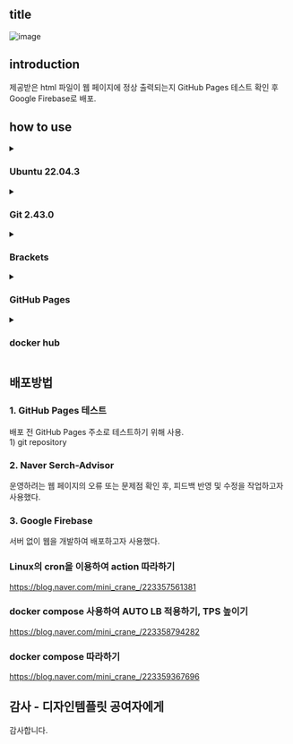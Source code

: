 ## title 
![image](https://github.com/papercrane55123/papercrane55123.github.io/assets/150432433/aa48c13c-d6b6-4ff4-bd80-da59c0ae748c)

## introduction
제공받은 html 파일이 웹 페이지에 정상 출력되는지 GitHub Pages 테스트 확인 후 Google Firebase로 배포.

## how to use

<details>
<summary><h3>Ubuntu 22.04.3</h3></summary>
윈도우 환경에서 WSL 설치 후 Ubuntu 22.04.3 버전으로 설치
<설치 코드>
</details>

<details>
<summary><h3>Git 2.43.0</h3></summary>
<설치 코드>
</details>

<details>
<summary><h3>Brackets</h3></summary>
<설치 코드>
</details>

<details>
<summary><h3>GitHub Pages</h3></summary>
<설치 코드>
</details>

<details>
<summary><h3>docker hub</h3></summary>
```sh
$ sudo docker pull minicrane/blog-nginx:0.2.0
```
</details>


## 배포방법
<h3>1. GitHub Pages 테스트</h3>
배포 전 GitHub Pages 주소로 테스트하기 위해 사용.<br>
1) git repository


<h3>2. Naver Serch-Advisor</h3>
운영하려는 웹 페이지의 오류 또는 문제점 확인 후, 피드백 반영 및 수정을 작업하고자 사용했다.

<h3>3. Google Firebase</h3>
서버 없이 웹을 개발하여 배포하고자 사용했다.


### Linux의 cron을 이용하여 action 따라하기
https://blog.naver.com/mini_crane_/223357561381

### docker compose 사용하여 AUTO LB 적용하기, TPS 높이기 
https://blog.naver.com/mini_crane_/223358794282

### docker compose 따라하기
https://blog.naver.com/mini_crane_/223359367696

## 감사 - 디자인템플릿 공여자에게
감사합니다.

